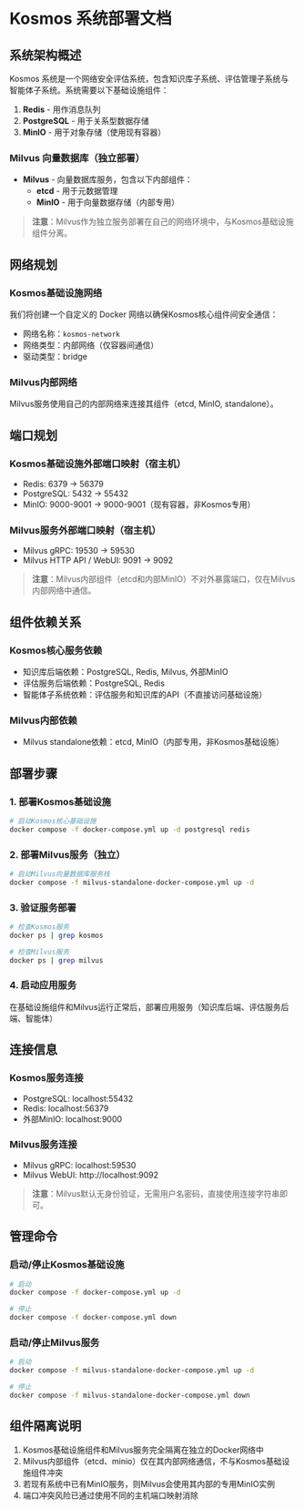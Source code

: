 # Kosmos 系统部署文档

## 系统架构概述

Kosmos 系统是一个网络安全评估系统，包含知识库子系统、评估管理子系统与智能体子系统。系统需要以下基础设施组件：

1. **Redis** - 用作消息队列
2. **PostgreSQL** - 用于关系型数据存储
3. **MinIO** - 用于对象存储（使用现有容器）

### Milvus 向量数据库（独立部署）
- **Milvus** - 向量数据库服务，包含以下内部组件：
  - **etcd** - 用于元数据管理
  - **MinIO** - 用于向量数据存储（内部专用）
  
> **注意**：Milvus作为独立服务部署在自己的网络环境中，与Kosmos基础设施组件分离。

## 网络规划

### Kosmos基础设施网络
我们将创建一个自定义的 Docker 网络以确保Kosmos核心组件间安全通信：

- 网络名称：`kosmos-network`
- 网络类型：内部网络（仅容器间通信）
- 驱动类型：bridge

### Milvus内部网络
Milvus服务使用自己的内部网络来连接其组件（etcd, MinIO, standalone）。

## 端口规划

### Kosmos基础设施外部端口映射（宿主机）
- Redis: 6379 -> 56379
- PostgreSQL: 5432 -> 55432
- MinIO: 9000-9001 -> 9000-9001（现有容器，非Kosmos专用）

### Milvus服务外部端口映射（宿主机）
- Milvus gRPC: 19530 -> 59530
- Milvus HTTP API / WebUI: 9091 -> 9092

> **注意**：Milvus内部组件（etcd和内部MinIO）不对外暴露端口，仅在Milvus内部网络中通信。

## 组件依赖关系

### Kosmos核心服务依赖
- 知识库后端依赖：PostgreSQL, Redis, Milvus, 外部MinIO
- 评估服务后端依赖：PostgreSQL, Redis
- 智能体子系统依赖：评估服务和知识库的API（不直接访问基础设施）

### Milvus内部依赖
- Milvus standalone依赖：etcd, MinIO（内部专用，非Kosmos基础设施）

## 部署步骤

### 1. 部署Kosmos基础设施
```bash
# 启动Kosmos核心基础设施
docker compose -f docker-compose.yml up -d postgresql redis
```

### 2. 部署Milvus服务（独立）
```bash
# 启动Milvus向量数据库服务栈
docker compose -f milvus-standalone-docker-compose.yml up -d
```

### 3. 验证服务部署
```bash
# 检查Kosmos服务
docker ps | grep kosmos

# 检查Milvus服务
docker ps | grep milvus
```

### 4. 启动应用服务
在基础设施组件和Milvus运行正常后，部署应用服务（知识库后端、评估服务后端、智能体）

## 连接信息

### Kosmos服务连接
- PostgreSQL: localhost:55432
- Redis: localhost:56379
- 外部MinIO: localhost:9000

### Milvus服务连接
- Milvus gRPC: localhost:59530
- Milvus WebUI: http://localhost:9092

> **注意**：Milvus默认无身份验证，无需用户名密码，直接使用连接字符串即可。

## 管理命令

### 启动/停止Kosmos基础设施
```bash
# 启动
docker compose -f docker-compose.yml up -d

# 停止
docker compose -f docker-compose.yml down
```

### 启动/停止Milvus服务
```bash
# 启动
docker compose -f milvus-standalone-docker-compose.yml up -d

# 停止
docker compose -f milvus-standalone-docker-compose.yml down
```

## 组件隔离说明

1. Kosmos基础设施组件和Milvus服务完全隔离在独立的Docker网络中
2. Milvus内部组件（etcd、minio）仅在其内部网络通信，不与Kosmos基础设施组件冲突
3. 若现有系统中已有MinIO服务，则Milvus会使用其内部的专用MinIO实例
4. 端口冲突风险已通过使用不同的主机端口映射消除